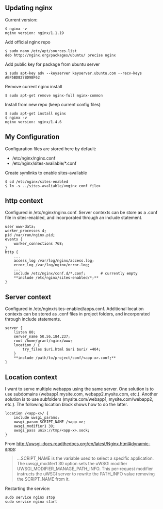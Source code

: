 Updating nginx
--------------
Current version:

    $ nginx -v
    nginx version: nginx/1.1.19

Add official nginx repo

    $ sudo nano /etc/apt/sources.list
    deb http://nginx.org/packages/ubuntu/ precise nginx

Add public key for package from ubuntu server

    $ sudo apt-key adv --keyserver keyserver.ubuntu.com --recv-keys ABF5BD827BD9BF62

Remove current nginx install

    $ sudo apt-get remove nginx-full nginx-common

Install from new repo (keep current config files)

    $ sudo apt-get install nginx
    $ nginx -v
    nginx version: nginx/1.4.6

My Configuration
-------------
Configuration files are stored here by default:
* /etc/nginx/nginx.conf
* /etc/nginx/sites-available/*.conf

Create symlinks to enable sites-available

    $ cd /etc/nginx/sites-enabled
    $ ln -s ../sites-avaliable/<nginx conf file>

http context
------------
Configured in /etc/nginx/nginx.conf. Server contexts can be store as a .conf file in sites-enabled, and incorporated through an include statement.

```Nginx
user www-data;
worker_processes 4;
pid /var/run/nginx.pid;
events {
    worker_connections 768;
}
http {
    ...
    access_log /var/log/nginx/access.log;
    error_log /var/log/nginx/error.log;
    ...
    include /etc/nginx/conf.d/*.conf;       # currently empty
    **include /etc/nginx/sites-enabled/*;**
}
```

Server context
--------------
Configured in /etc/nginx/sites-enabled/apps.conf. Additional location contexts can be stored as .conf files in project folders, and incorporated through include statements.

```Nginx
server {
    listen 80;
    server_name 50.56.184.237;
    root /home/grant/nginx/www;
    location / {
        try_files $uri.html $uri $uri/ =404;
    }
    **include /path/to/project/conf/<app-x>.conf;**
}
```

Location context
----------------
I want to serve multiple webapps using the same server. One solution is to use subdomains (webapp1.mysite.com, webapp2.mysite.com, etc.). Another solution is to use subfolders (mysite.com/webapp1, mysite.com/webapp2, etc.). The following location block shows how to do the latter. 

    location /<app-x>/ {
        include uwsgi_params;
        uwsgi_param SCRIPT_NAME /<app-x>;
        uwsgi_modifier1 30;
        uwsgi_pass unix://tmp/<app-x>.sock;
    }

From http://uwsgi-docs.readthedocs.org/en/latest/Nginx.html#dynamic-apps:
>...SCRIPT\_NAME is the variable used to select a specific application. The uwsgi\_modifer1 30 option sets the uWSGI modifier UWSGI_MODIFIER_MANAGE_PATH_INFO. This per-request modifier instructs the uWSGI server to rewrite the PATH_INFO value removing the SCRIPT_NAME from it.

Restarting the service:

    sudo service nginx stop
    sudo service nginx start


